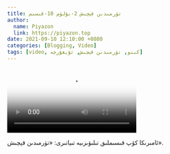```yaml
---
title: تۈرمىدىن قېچىش 2-بۆلۈم 10-قىسىم
author:
  name: Piyazon
  link: https://piyazon.top
date: 2021-09-10 12:10:00 +0800
categories: [Blogging, Video]
tags: [video, كىنو, تۈرمىدىن قېچىش, ئۇيغۇرچە]
---
```


<style>
@import url(/assets/css/uyghur.css);
</style>

<video id="player" class="weixin_video" playsinline controls poster="https://gitlab.com/Alimjoo/cdn_img/-/raw/main/movie/pb/pb2.webp"
  wxv="wxv_2103561530842677254" src="">

  <track kind="captions" label="English&Chinese" src="https://piyazon.top/storage/assets/subtitles/pb/s02e10.vtt" srclang="en&zh-CN"   />
</video>

ئامىرىكا كۆپ قىسىملىق تىلىۋىزىيە تىياتىرى: «تۈرمىدىن قېچىش».
